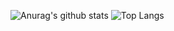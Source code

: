  

![Anurag's github stats](https://github-readme-stats.vercel.app/api?username=jeeyoun-kang&show_icons=true&theme=outrun) ![Top Langs](https://github-readme-stats.vercel.app/api/top-langs/?username=jeeyoun-kang&layout=compact&theme=outrun)
